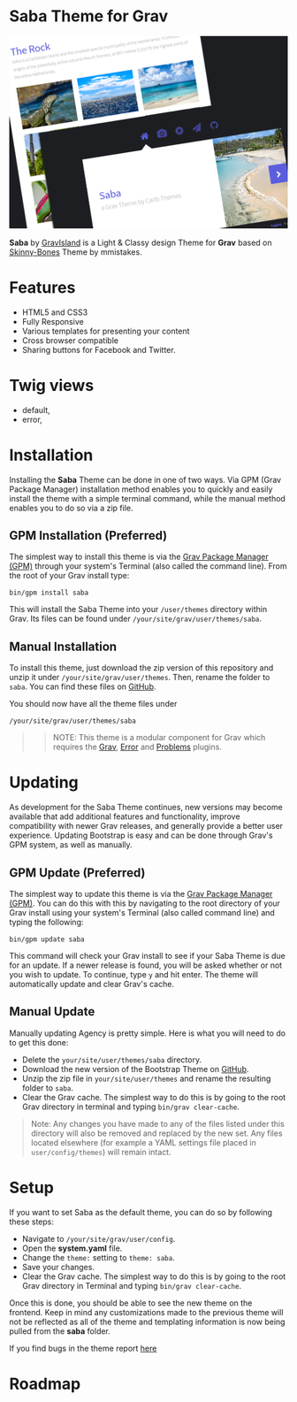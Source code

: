 # Saba Theme for Grav

![Saba](assets/readme_1.png)

**Saba** by [GravIsland](https://github.com/GravIsland) is a Light & Classy design Theme for **Grav** based on [Skinny-Bones](https://github.com/mmistakes/skinny-bones-jekyll) Theme by mmistakes. 

# Features
* HTML5 and CSS3
* Fully Responsive
* Various templates for presenting your content
* Cross browser compatible
* Sharing buttons for Facebook and Twitter.

# Twig views
* default,
* error,

# Installation
Installing the **Saba** Theme can be done in one of two ways. Via GPM (Grav Package Manager) installation method enables you to quickly and easily install the theme with a simple terminal command, while the manual method enables you to do so via a zip file.

## GPM Installation (Preferred)

The simplest way to install this theme is via the [Grav Package Manager (GPM)](http://learn.getgrav.org/advanced/grav-gpm) through your system's Terminal (also called the command line). From the root of your Grav install type:

    bin/gpm install saba

This will install the Saba Theme into your `/user/themes` directory within Grav. Its files can be found under `/your/site/grav/user/themes/saba`.

## Manual Installation

To install this theme, just download the zip version of this repository and unzip it under `/your/site/grav/user/themes`. Then, rename the folder to `saba`. You can find these files on [GitHub](https://github.com/GravIsland/grav-theme-saba).

You should now have all the theme files under

    /your/site/grav/user/themes/saba
	
>> NOTE: This theme is a modular component for Grav which requires the [Grav](http://github.com/getgrav/grav), [Error](https://github.com/getgrav/grav-theme-error) and [Problems](https://github.com/getgrav/grav-plugin-problems) plugins.

# Updating
As development for the Saba Theme continues, new versions may become available that add additional features and functionality, improve compatibility with newer Grav releases, and generally provide a better user experience. Updating Bootstrap is easy and can be done through Grav's GPM system, as well as manually.

## GPM Update (Preferred)

The simplest way to update this theme is via the [Grav Package Manager (GPM)](http://learn.getgrav.org/advanced/grav-gpm). You can do this with this by navigating to the root directory of your Grav install using your system's Terminal (also called command line) and typing the following:

    bin/gpm update saba

This command will check your Grav install to see if your Saba Theme is due for an update. If a newer release is found, you will be asked whether or not you wish to update. To continue, type `y` and hit enter. The theme will automatically update and clear Grav's cache.

## Manual Update

Manually updating Agency is pretty simple. Here is what you will need to do to get this done:

* Delete the `your/site/user/themes/saba` directory.
* Download the new version of the Bootstrap Theme on [GitHub](https://github.com/GravIsland/grav-theme-saba).
* Unzip the zip file in `your/site/user/themes` and rename the resulting folder to `saba`.
* Clear the Grav cache. The simplest way to do this is by going to the root Grav directory in terminal and typing `bin/grav clear-cache`.

> Note: Any changes you have made to any of the files listed under this directory will also be removed and replaced by the new set. Any files located elsewhere (for example a YAML settings file placed in `user/config/themes`) will remain intact.

# Setup
If you want to set Saba as the default theme, you can do so by following these steps:

* Navigate to `/your/site/grav/user/config`.
* Open the **system.yaml** file.
* Change the `theme:` setting to `theme: saba`.
* Save your changes.
* Clear the Grav cache. The simplest way to do this is by going to the root Grav directory in Terminal and typing `bin/grav clear-cache`.

Once this is done, you should be able to see the new theme on the frontend. Keep in mind any customizations made to the previous theme will not be reflected as all of the theme and templating information is now being pulled from the **saba** folder.

If you find bugs in the theme report [here](https://github.com/GravIsland/grav-theme-saba/issues)

# Roadmap

